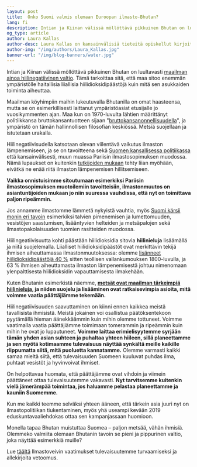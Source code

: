 ```yaml
---
layout: post
title:  Onko Suomi valmis olemaan Euroopan ilmasto-Bhutan?
lang: fi
description: Intian ja Kiinan välissä möllöttävä pikkuinen Bhutan on luultavasti maailman ainoa hiilinegatiivinen valtio. Tämä tarkoittaa sitä, että maa sitoo enemmän ympäristölle haitallisia liiallisia hiilidioksidipäästöjä kuin mitä sen asukkaiden toiminta aiheuttaa.
og_type: article
author: Laura Kallas
author-desc: Laura Kallas on kansainvälisiä tieteitä opiskellut kirjoittaja ja pohdiskelija. Hänen lempiajanvietteensä on Suomen puhtaassa luonnossa samoilu, ja hän haluaa, että voi tehdä niin tulevaisuudessakin.
author-img: "/img/authors/Laura_Kallas.jpg"
banner-url: "/img/blog-banners/water.jpg"
---
```


Intian ja Kiinan välissä möllöttävä pikkuinen Bhutan on luultavasti [maailman ainoa hiilinegatiivinen valtio](https://yle.fi/uutiset/3-10448951). Tämä tarkoittaa sitä, että maa sitoo enemmän ympäristölle haitallisia liiallisia hiilidioksidipäästöjä kuin mitä sen asukkaiden toiminta aiheuttaa.

Maailman köyhimpiin maihin lukeutuvalla Bhutanilla on omat haasteensa, mutta se on esimerkillisesti laittanut ympäristöasiat etusijalle jo vuosikymmenten ajan. Maa kun on 1970-luvulta lähtien määrittänyt politiikkansa bruttokansantuotteen sijaan "[bruttokansanonnellisuudella](https://www.theguardian.com/world/2012/dec/01/bhutan-wealth-happiness-counts)", ja ympäristö on tämän hallinnollisen filosofian keskiössä. Metsiä suojellaan ja istutetaan urakalla.

Hiilinegatiivisudella katsotaan olevan viilentävä vaikutus ilmaston lämpenemiseen, ja se on tavoitteena sekä [Suomen kansallisessa politiikassa](https://valtioneuvosto.fi/artikkeli/-/asset_publisher/10616/kahdeksan-eduskuntapuoluetta-paatti-yhteisista-ilmastopolitiikan-tavoitteista) että kansainvälisesti, muun muassa Pariisin ilmastosopimuksen muodossa. Nämä lupaukset on kuitenkin [tutkijoiden mukaan](https://www.mtvuutiset.fi/artikkeli/tutkijat-varoittavat-ilmastonmuutoksen-nopeasta-etenemisesta-osa-maapallosta-voi-muuttua-asuinkelvottomaksi/7022792#gs.ENzOztbb) tehty liian myöhään, eivätkä ne enää riitä ilmaston lämpenemisen hillitsemiseen.

**Vaikka onnistuisimme sitoutumaan esimerkiksi Pariisin ilmastosopimuksen muotoilemiin tavoitteisiin, ilmastonmuutos on asiantuntijoiden mukaan jo niin suuressa vauhdissa, että nyt on toimittava paljon ripeämmin.**

Jos annamme ilmastomme lämmetä nykyistä vauhtia, myös [Suomi kärsii monin eri tavoin](http://ilmasto-opas.fi/fi/ilmastonmuutos/suomen-muuttuva-ilmasto) esimerkiksi talvien pimenemisen ja lumettomuuden, vesistöjen saastumisen, lisääntyvien helteiden ja metsäpalojen sekä ilmastopakolaisuuden tuomien rasitteiden muodossa.

Hiilingeatiivisuutta kohti päästään hiilidioksidia sitovia **hiilinieluja** lisäämällä ja niitä suojelemalla. Liialliset hiilidioksidipäästöt ovat merkittävin tekijä ihmisen aiheuttamassa ilmastonmuutoksessa: olemme [lisänneet hiilidioksidipäästöjä 40 %](https://ec.europa.eu/clima/change/causes_fi) sitten teollisen vallankumouksen 1800-luvulla, ja 63 % ihmisen aiheuttamasta ilmaston lämpenemisestä johtuu nimenomaan ylenpalttisesta hiilidioksidin vapauttamisesta ilmakehään.

Kuten Bhutanin esimerkistä näemme, **[metsät ovat maailman tärkeimpiä hiilinieluja](https://ilmasto-opas.fi/fi/ilmastonmuutos/hillinta/-/artikkeli/7c821f90-9605-4f9d-827b-894301c1e009/hiilinieluista-huolehtiminen.html#h_Suomen_t_rkeimm_t_hiilinielut), ja niiden suojelu ja lisääminen ovat ratkaisevimpia asioita, mitä voimme vaatia päättäjiämme tekemään.**

Hiilinegatiivisuuden saavuttaminen on kiinni ennen kaikkea meistä tavallisista ihmisistä. Meistä jokainen voi osallistua päätöksentekoon pyytämällä hieman äänekkäämmin kuin mihin olemme tottuneet. Voimme vaatimalla vaatia päättäjiämme toimimaan tomerammin ja ripeämmin kuin mihin he ovat jo lupautuneet. **Voimme laittaa erimielisyytemme syrjään tämän yhden asian suhteen ja puhaltaa yhteen hiileen, sillä planeettamme ja sen myötä kotimaamme tulevaisuus näyttää synkältä meille kaikille riippumatta siitä, mitä puoluetta kannatamme.** Olemme varmasti kaikki samaa mieltä siitä, että tulevaisuuden Suomeen kuuluvat puhdas ilma, puhtaat vesistöt ja hyvinvoivat ihmiset.

On helpottavaa huomata, että päättäjämme ovat vihdoin ja viimein päättäneet ottaa tulevaisuutemme vakavasti. **Nyt tarvitsemme kuitenkin vielä jämerämpää toimintaa, jos haluamme pelastaa planeettamme ja kauniin Suomemme.**

Kun me kaikki teemme selväksi yhteen ääneen, että tärkein asia juuri nyt on ilmastopolitiikan tiukentaminen, myös yhä useampi kevään 2019 eduskuntavaaliehdokas ottaa sen kampanjassaan huomioon.

Monella tapaa Bhutan muistuttaa Suomea – paljon metsää, vähän ihmisiä. Olemmeko valmiita olemaan Bhutanin tavoin se pieni ja pippurinen valtio, joka näyttää esimerkkiä muille?

Lue [täältä](https://www.ilmastoveivi2019.fi) Ilmastoveivin vaatimukset tulevaisuutemme turvaamiseksi ja allekirjoita vetoomus.
